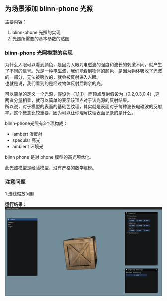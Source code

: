 ## 为场景添加 blinn-phone 光照

主要内容：
1. blinn-phone 光照的实现
2. 光照所需要的基本参数的贴图

### blinn-phone 光照模型的实现

为什么人眼可以看到颜色，是因为人眼对电磁波的强度和波长的刺激不同，就产生了不同的信号。光是一种电磁波，我们能看到物体的颜色，是因为物体吸收了光波的一部分，无法被吸收的，就会被反射进入人眼。<br>
也就是说，我们看到的是经过物体反射后剩余的光。

可以简单的定义一个光源，假设为（1,1,1），而顶点反射假设为（0.2,0.3,0.4）,这两者分量相乘，就可以简单的表示该顶点对于该光源的反射结果。<br>
所以说，对于模型的表面的基础色纹理，其实就是表面对于每种波长电磁波的反射率。这个概念比较重要，因为可以让你理解纹理表面记录的是什么。

blinn-phone光照有3个项构成：
* lambert 漫反射
* specular 高光
* ambient 环境光

blinn phone 是对 phone 模型的高光项优化。

此光照模型是经验模型，没有严格的数学建模。



### 注意问题

1.法线缩放问题




**运行结果：**
![](../Versions/Assets/v0.9_result.png)
